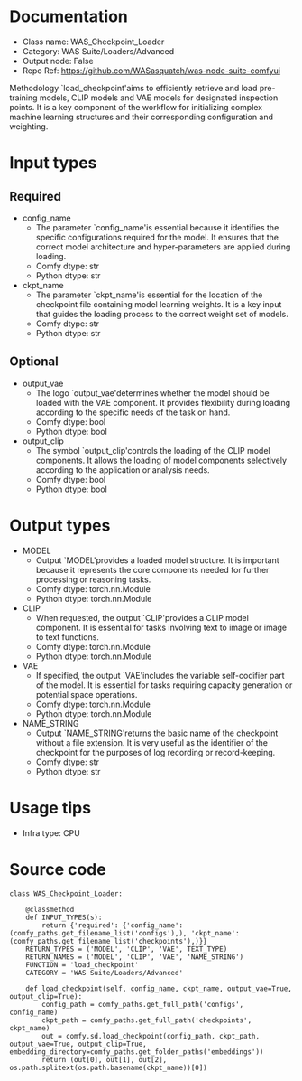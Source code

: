 # Documentation
- Class name: WAS_Checkpoint_Loader
- Category: WAS Suite/Loaders/Advanced
- Output node: False
- Repo Ref: https://github.com/WASasquatch/was-node-suite-comfyui

Methodology `load_checkpoint'aims to efficiently retrieve and load pre-training models, CLIP models and VAE models for designated inspection points. It is a key component of the workflow for initializing complex machine learning structures and their corresponding configuration and weighting.

# Input types
## Required
- config_name
    - The parameter `config_name'is essential because it identifies the specific configurations required for the model. It ensures that the correct model architecture and hyper-parameters are applied during loading.
    - Comfy dtype: str
    - Python dtype: str
- ckpt_name
    - The parameter `ckpt_name'is essential for the location of the checkpoint file containing model learning weights. It is a key input that guides the loading process to the correct weight set of models.
    - Comfy dtype: str
    - Python dtype: str
## Optional
- output_vae
    - The logo `output_vae'determines whether the model should be loaded with the VAE component. It provides flexibility during loading according to the specific needs of the task on hand.
    - Comfy dtype: bool
    - Python dtype: bool
- output_clip
    - The symbol `output_clip'controls the loading of the CLIP model components. It allows the loading of model components selectively according to the application or analysis needs.
    - Comfy dtype: bool
    - Python dtype: bool

# Output types
- MODEL
    - Output `MODEL'provides a loaded model structure. It is important because it represents the core components needed for further processing or reasoning tasks.
    - Comfy dtype: torch.nn.Module
    - Python dtype: torch.nn.Module
- CLIP
    - When requested, the output `CLIP'provides a CLIP model component. It is essential for tasks involving text to image or image to text functions.
    - Comfy dtype: torch.nn.Module
    - Python dtype: torch.nn.Module
- VAE
    - If specified, the output `VAE'includes the variable self-codifier part of the model. It is essential for tasks requiring capacity generation or potential space operations.
    - Comfy dtype: torch.nn.Module
    - Python dtype: torch.nn.Module
- NAME_STRING
    - Output `NAME_STRING'returns the basic name of the checkpoint without a file extension. It is very useful as the identifier of the checkpoint for the purposes of log recording or record-keeping.
    - Comfy dtype: str
    - Python dtype: str

# Usage tips
- Infra type: CPU

# Source code
```
class WAS_Checkpoint_Loader:

    @classmethod
    def INPUT_TYPES(s):
        return {'required': {'config_name': (comfy_paths.get_filename_list('configs'),), 'ckpt_name': (comfy_paths.get_filename_list('checkpoints'),)}}
    RETURN_TYPES = ('MODEL', 'CLIP', 'VAE', TEXT_TYPE)
    RETURN_NAMES = ('MODEL', 'CLIP', 'VAE', 'NAME_STRING')
    FUNCTION = 'load_checkpoint'
    CATEGORY = 'WAS Suite/Loaders/Advanced'

    def load_checkpoint(self, config_name, ckpt_name, output_vae=True, output_clip=True):
        config_path = comfy_paths.get_full_path('configs', config_name)
        ckpt_path = comfy_paths.get_full_path('checkpoints', ckpt_name)
        out = comfy.sd.load_checkpoint(config_path, ckpt_path, output_vae=True, output_clip=True, embedding_directory=comfy_paths.get_folder_paths('embeddings'))
        return (out[0], out[1], out[2], os.path.splitext(os.path.basename(ckpt_name))[0])
```